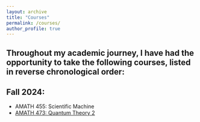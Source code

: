 ```yaml
---
layout: archive
title: "Courses"
permalink: /courses/
author_profile: true
---
```


## Throughout my academic journey, I have had the opportunity to take the following courses, listed in reverse chronological order:

## Fall 2024:

* AMATH 455: Scientific Machine 
* [AMATH 473: Quantum Theory 2](https://uwaterloo.ca/academic-calendar/undergraduate-studies/catalog#/courses/B1QdwX6iT?bc=true&bcCurrent=AMATH445%20-%20Scientific%20Machine%20Learning&bcGroup=Applied%20Mathematics%20(AMATH)&bcItemType=courses)